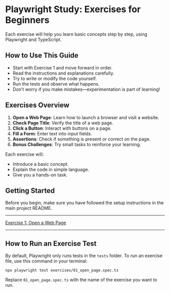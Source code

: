 # Playwright Study: Exercises for Beginners

Each exercise will help you learn basic concepts step by step, using Playwright and TypeScript.

## How to Use This Guide
- Start with Exercise 1 and move forward in order.
- Read the instructions and explanations carefully.
- Try to write or modify the code yourself.
- Run the tests and observe what happens.
- Don’t worry if you make mistakes—experimentation is part of learning!

## Exercises Overview
1. **Open a Web Page**: Learn how to launch a browser and visit a website.
2. **Check Page Title**: Verify the title of a web page.
3. **Click a Button**: Interact with buttons on a page.
4. **Fill a Form**: Enter text into input fields.
5. **Assertions**: Check if something is present or correct on the page.
6. **Bonus Challenges**: Try small tasks to reinforce your learning.

Each exercise will:
- Introduce a basic concept.
- Explain the code in simple language.
- Give you a hands-on task.

## Getting Started
Before you begin, make sure you have followed the setup instructions in the main project README.

---


[Exercise 1: Open a Web Page](./01_open_page.spec.ts)

---

## How to Run an Exercise Test

By default, Playwright only runs tests in the `tests` folder. To run an exercise file, use this command in your terminal:

```
npx playwright test exercises/01_open_page.spec.ts
```

Replace `01_open_page.spec.ts` with the name of the exercise you want to run.


